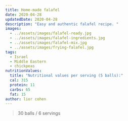 ```yaml
---
title: Home-made falafel
date: 2020-04-28
updatedDate: 2020-04-28
description: "Easy and authentic falafel recipe. "
images:
  - ../assets/images/falafel-ready.jpg
  - ../assets/images/falafel-ingredients.jpg
  - ../assets/images/falafel-mix.jpg
  - ../assets/images/frying-falafel.jpg
tags:
  - Israel
  - Middle Eastern
  - chickpeas
nutritionValues:
  title: "Nutritional values per serving (5 balls):"
  cal: 315
  protein: 11
  carbs: 65
  fat: 15
author: lior cohen
---
```


> 30 balls / 6 servings

<PrintView fileName="home-made-falafel"/>
